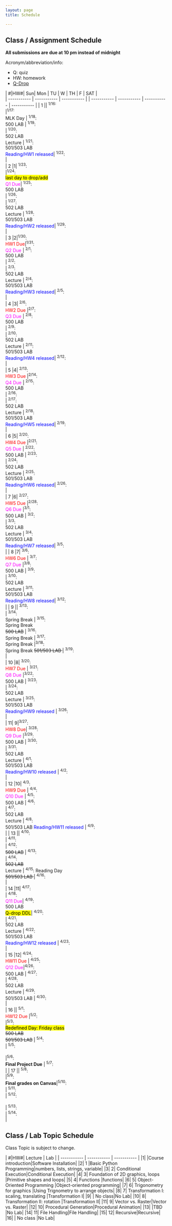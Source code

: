```yaml
---
layout: page
title: Schedule

---
```

## Class / Assignment Schedule 

**All submissions are due at 10 pm instead of midnight** 

Acronym/abbreviation/info: 

- Q: quiz 
- HW: homework 
- [Q-Drop](https://engineering.tamu.edu/academics/resources/withdrawals-qdrop.html)


| #|HW#| Sun| Mon |  TU | W | TH | F | SAT |  
| ----------- | ----------- |   ----------- | | ----------- | ----------- |   ----------- |    ----------- |
| 1 || <sup>1/16:</sup> <br>  |<sup>1/17:</sup> <br>  MLK Day |  <sup>1/18</sup>: <br> 500 LAB   |  <sup>1/19</sup>: <br>   |  <sup>1/20</sup>: <br> 502 LAB<br> Lecture   |  <sup>1/21</sup>: <br> 501/503 LAB <br>   <span style="color:#0000ff;">Reading/HW1 released</span>|  <sup>1/22</sup>: <br>    |  
| 2 |1| <sup>1/23</sup>: <br>  |<sup>1/24</sup>: <br> <mark> last day to drop/add </mark> <br><span style="color:#ff00ff;">Q1 Due</span>|  <sup>1/25</sup>: <br> 500 LAB  <br>   |  <sup>1/26</sup>: <br>   |  <sup>1/27</sup>: <br> 502 LAB <br> Lecture   |  <sup>1/28</sup>: <br>    501/503 LAB <br>  <span style="color:#0000ff;">Reading/HW2 released</span>|  <sup>1/29</sup>: <br>    |  
| 3 |2|<sup>1/30</sup>: <br>  <span style="color:#ff0000;">HW1 Due</span>|<sup>1/31</sup>: <br><span style="color:#ff00ff;">Q2 Due</span>  |  <sup>2/1</sup>: <br> 500 LAB  <br>   |  <sup>2/2</sup>: <br>   |  <sup>2/3</sup>: <br> 502 LAB <br> Lecture     |  <sup>2/4</sup>: <br>501/503 LAB     <br>  <span style="color:#0000ff;">Reading/HW3 released</span>|  <sup>2/5</sup>: <br>    |  
| 4 |3| <sup>2/6</sup>: <br> <span style="color:#ff0000;">HW2 Due</span> |<sup>2/7</sup>: <br> <span style="color:#ff00ff;">Q3 Due</span>  |  <sup>2/8</sup>: <br> 500 LAB  <br>   |  <sup>2/9</sup>: <br>   |  <sup>2/10</sup>: <br> 502 LAB <br> Lecture    |  <sup>2/11</sup>: <br> 501/503 LAB     <br> <span style="color:#0000ff;">Reading/HW4 released</span>|  <sup>2/12</sup>: <br>    |  
| 5 |4| <sup>2/13</sup>: <br> <span style="color:#ff0000;">HW3 Due</span> |<sup>2/14</sup>: <br>  <span style="color:#ff00ff;">Q4 Due</span> |  <sup>2/15</sup>: <br>500 LAB  <br>   |  <sup>2/16</sup>: <br>   |  <sup>2/17</sup>: <br>  502 LAB <br> Lecture   |  <sup>2/18</sup>: <br>   501/503 LAB   <br> <span style="color:#0000ff;">Reading/HW5 released</span>|  <sup>2/19</sup>: <br>    |  
| 6 |5| <sup>2/20</sup>: <br> <span style="color:#ff0000;">HW4 Due</span> |<sup>2/21</sup>: <br> <span style="color:#ff00ff;">Q5 Due</span>  |  <sup>2/22</sup>:  <br>500 LAB     |  <sup>2/23</sup>: <br>   |  <sup>2/24</sup>: <br>  502 LAB <br> Lecture   |  <sup>2/25</sup>: <br>   501/503 LAB   <br> <span style="color:#0000ff;">Reading/HW6 released</span>|  <sup>2/26</sup>: <br>    |  
| 7 |6| <sup>2/27</sup>: <br> <span style="color:#ff0000;">HW5 Due</span> |<sup>2/28</sup>: <br><span style="color:#ff00ff;">Q6 Due</span>  |<sup>3/1</sup>: <br>  500 LAB  |  <sup>3/2</sup>: <br>   |  <sup>3/3</sup>: <br>   502 LAB <br> Lecture   |  <sup>3/4</sup>: <br>  501/503 LAB <br> <span style="color:#0000ff;">Reading/HW7 released</span>|  <sup>3/5</sup>: <br>     | 
| 8 |7|  <sup>3/6</sup>: <br>   <span style="color:#ff0000;">HW6 Due</span> |  <sup>3/7</sup>: <br>  <span style="color:#ff00ff;">Q7 Due</span> |<sup>3/8</sup>: <br>  500 LAB  |  <sup>3/9</sup>: <br>   |  <sup>3/10</sup>: <br>   502 LAB <br> Lecture   |  <sup>3/11</sup>: <br>501/503 LAB   <br> <span style="color:#0000ff;">Reading/HW8 released</span>|  <sup>3/12</sup>: <br>     |
| 9 ||  <sup>3/13</sup>: <br>    |   <sup>3/14</sup>:<br>  Spring Break   |  <sup>3/15</sup>: <br>Spring Break <br> <strike>500 LAB</strike>  |  <sup>3/16</sup>: <br>   Spring Break |  <sup>3/17</sup>: <br>  Spring Break   |<sup>3/18</sup>: <br>Spring Break  <strike>501/503 LAB </strike> |  <sup>3/19</sup>: <br>     |  
| 10 |8| <sup>3/20</sup>: <br>  <span style="color:#ff0000;">HW7 Due</span>  |  <sup>3/21</sup>: <br>  <span style="color:#ff00ff;">Q8 Due</span> |<sup>3/22</sup>: <br> 500 LAB   |  <sup>3/23</sup>: <br>   |  <sup>3/24</sup>: <br>   502 LAB <br> Lecture   |  <sup>3/25</sup>: <br>501/503 LAB  <br><span style="color:#0000ff;">Reading/HW9 released</span> |  <sup>3/26</sup>: <br>     |  
| 11| 9|<sup>3/27</sup>: <br>    <span style="color:#ff0000;">HW8 Due</span>|  <sup>3/28</sup>: <br>    <span style="color:#ff00ff;">Q9 Due</span> |<sup>3/29</sup>: <br> 500 LAB |  <sup>3/30</sup>: <br>   |  <sup>3/31</sup>: <br>   502 LAB <br> Lecture   |  <sup>4/1</sup>: <br> 501/503 LAB <br><span style="color:#0000ff;">Reading/HW10 released</span> |  <sup>4/2</sup>: <br>     |  
| 12 |10| <sup>4/3</sup>: <br>   <span style="color:#ff0000;">HW9 Due</span> |   <sup>4/4</sup>: <br> <span style="color:#ff00ff;">Q10 Due</span>  |  <sup>4/5</sup>: <br>   500 LAB |  <sup>4/6</sup>: <br>   |  <sup>4/7</sup>: <br>   502 LAB <br> Lecture   |  <sup>4/8</sup>: <br>501/503 LAB  <span style="color:#0000ff;">Reading/HW11 released</span> |  <sup>4/9</sup>: <br>     |
| 13 ||   <sup>4/10</sup>: <br>    |  <sup>4/11</sup>: <br>  | <sup>4/12</sup>: <br>  <strike>500 LAB</strike>  |  <sup>4/13</sup>: <br>   |  <sup>4/14</sup>: <br>   <strike>502 LAB</strike> <br> Lecture   |  <sup>4/15</sup>: Reading Day <br> <strike>501/503 LAB </strike> |  <sup>4/16</sup>: <br>     |   
| 14 |11| <sup>4/17</sup>: <br>    | <sup>4/18</sup>: <br>   <span style="color:#ff00ff;">Q11 Due</span>| <sup>4/19</sup>: <br>  500 LAB  <br> <mark>Q-drop DDL</mark>|  <sup>4/20</sup>: <br>   |  <sup>4/21</sup>: <br>   502 LAB <br> Lecture   |  <sup>4/22</sup>: <br>501/503 LAB  <br><span style="color:#0000ff;">Reading/HW12 released</span> |  <sup>4/23</sup>: <br>     |   
| 15 |12| <sup>4/24</sup>: <br>  <span style="color:#ff0000;">HW11 Due</span>  |  <sup>4/25</sup>: <br>   <span style="color:#ff00ff;">Q12 Due</span>|<sup>4/26</sup>: <br>  500 LAB |  <sup>4/27</sup>: <br>   |  <sup>4/28</sup>: <br>  502 LAB <br> Lecture    |  <sup>4/29</sup>: <br> 501/503 LAB  |  <sup>4/30</sup>: <br>     |   
| 16 ||  <sup>5/1</sup>: <br>  <span style="color:#ff0000;">HW12 Due</span>  |<sup>5/2</sup>: <br>    |<sup>5/3</sup>: <br> <mark>Redefined Day: Friday class</mark><br> <strike>500 LAB</strike><br> <strike>501/503 LAB</strike>   |  <sup>5/4</sup>: <br>   |  <sup>5/5</sup>: <br> <br>  |<sup>5/6</sup>: <br> <strong>Final Project Due</strong> |  <sup>5/7</sup>: <br>     | 
| 17 ||  <sup>5/8</sup>: <br>    |<sup>5/9</sup>: <br>  <strong> Final grades on Canvas</strong>|<sup>5/10</sup>: <br> |  <sup>5/11</sup>: <br>   |  <sup>5/12</sup>: <br>   <br> |  <sup>5/13</sup>: <br> |  <sup>5/14</sup>: <br>     | 




## Class / Lab Topic Schedule 
Class Topic is subject to change. 



| #|HW#| Lecture  | Lab  | 
| ----------- | ----------- |   ----------- | 
|1|  |Course introduction|Software Installation| 
|2| 1 |Basic Python Programming|numbers, lists, strings, variable| 
|3| 2| Conditional Execution|Conditional Execution| 
|4| 3| Foundation of 2D graphics, loops |Primitive shapes and loops| 
|5| 4| Functions |functions| 
|6| 5| Object-Oriented Programming |Object-oriented programming| 
|7| 6| Trigonometry for graphics |Using Trignometry to arrange objects| 
|8| 7| Transformation I: scaling, translating |Transformation I| 
|9| | No class|No Lab| 
|10| 8| Transformation II: rotation |Transformation II| 
|11| 9| Vector vs. Raster|Vector vs. Raster| 
|12| 10| Procedural Generation|Procedural Animation| 
|13| |TBD |No Lab| 
|14| 11| File Handling|File Handling| 
|15| 12| Recursive|Recursive| 
|16| | No class |No Lab| 


